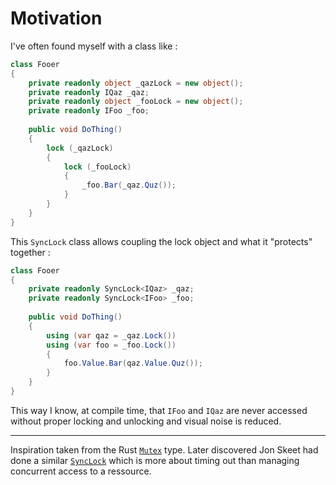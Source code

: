 # Motivation

I've often found myself with a class like :

```cs
class Fooer
{
    private readonly object _qazLock = new object();
    private readonly IQaz _qaz;
    private readonly object _fooLock = new object();
    private readonly IFoo _foo;
    
    public void DoThing()
    {
        lock (_qazLock)
        {
            lock (_fooLock)
            {
                _foo.Bar(_qaz.Quz());
            }
        }
    }
}
```

This `SyncLock` class allows coupling the lock object and what it "protects" together :

```cs
class Fooer
{
    private readonly SyncLock<IQaz> _qaz;
    private readonly SyncLock<IFoo> _foo;
    
    public void DoThing()
    {
        using (var qaz = _qaz.Lock())
        using (var foo = _foo.Lock())
        {
            foo.Value.Bar(qaz.Value.Quz());
        }
    }
}
```

This way I know, at compile time, that `IFoo` and `IQaz` are never accessed without proper locking and unlocking and visual noise is reduced.

___

Inspiration taken from the Rust [`Mutex`][RustMutex] type. Later discovered Jon Skeet had done a similar [`SyncLock`][SyncLock] which is more about timing out than managing concurrent access to a ressource.


[RustMutex]: https://doc.rust-lang.org/stable/std/sync/struct.Mutex.html
[SyncLock]: https://jonskeet.uk/csharp/miscutil/usage/locking.html
